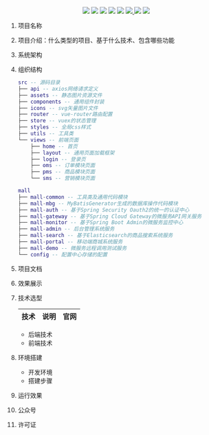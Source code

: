 <p align="center">
    <img src="https://img.shields.io/static/v1?label=开发时间&message=22/03/14-22/03/31&color=007bff"/>
    <img src="https://img.shields.io/static/v1?label=danger&message=2020.02-2020.04&color=dc3545"/>
    <img src="https://img.shields.io/static/v1?label=warning&message=2020.02-2020.04&color=ffc107"/>
    <img src="https://img.shields.io/static/v1?label=light&message=2020.02-2020.04&color=f8f9fa"/>
    <img src="https://img.shields.io/static/v1?label=info&message=2020.02-2020.04&color=17a2b8"/> 
    <a href="https://github.com/springbear2020/book-house-web" target="_blank">
        <img src="https://img.shields.io/static/v1?label=开源项目&message=book-house-web&color=18a745"/>
    </a>
    <img src="https://img.shields.io/static/v1?label=secondary&message=2020.02-2020.04&color=6c757d"/>
    <img src="https://img.shields.io/static/v1?label=dark&message=2020.02-2020.04&color=343a40"/>
</p>



1. 项目名称

2. 项目介绍：什么类型的项目、基于什么技术、包含哪些功能

3. 系统架构

4. 组织结构

   ```lua
   src -- 源码目录
   ├── api -- axios网络请求定义
   ├── assets -- 静态图片资源文件
   ├── components -- 通用组件封装
   ├── icons -- svg矢量图片文件
   ├── router -- vue-router路由配置
   ├── store -- vuex的状态管理
   ├── styles -- 全局css样式
   ├── utils -- 工具类
   └── views -- 前端页面
       ├── home -- 首页
       ├── layout -- 通用页面加载框架
       ├── login -- 登录页
       ├── oms -- 订单模块页面
       ├── pms -- 商品模块页面
       └── sms -- 营销模块页面
   
   mall
   ├── mall-common -- 工具类及通用代码模块
   ├── mall-mbg -- MyBatisGenerator生成的数据库操作代码模块
   ├── mall-auth -- 基于Spring Security Oauth2的统一的认证中心
   ├── mall-gateway -- 基于Spring Cloud Gateway的微服务API网关服务
   ├── mall-monitor -- 基于Spring Boot Admin的微服务监控中心
   ├── mall-admin -- 后台管理系统服务
   ├── mall-search -- 基于Elasticsearch的商品搜索系统服务
   ├── mall-portal -- 移动端商城系统服务
   ├── mall-demo -- 微服务远程调用测试服务
   └── config -- 配置中心存储的配置
   ```

5. 项目文档

6. 效果展示

7. 技术选型

   | 技术 | 说明 | 官网 |
   | :--- | :--- | :--- |

   - 后端技术
   - 前端技术

8. 环境搭建

   - 开发环境
   - 搭建步骤

9. 运行效果

10. 公众号

11. 许可证

